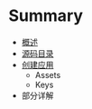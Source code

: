 # Summary

* [概述](SUMMARY.md)
* [源码目录](menu.md)
* [创建应用](创建应用/Keys.md)
   * Assets
   * Keys
* 部分详解

